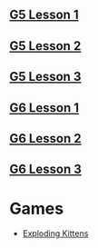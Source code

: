 
## [G5 Lesson 1](50.html)
## [G5 Lesson 2](51.html)
## [G5 Lesson 3](52.html)
## [G6 Lesson 1](60.html)
## [G6 Lesson 2](61.html)
## [G6 Lesson 3](62.html)

# Games

- [Exploding Kittens](Exploding-Kittens.html)
